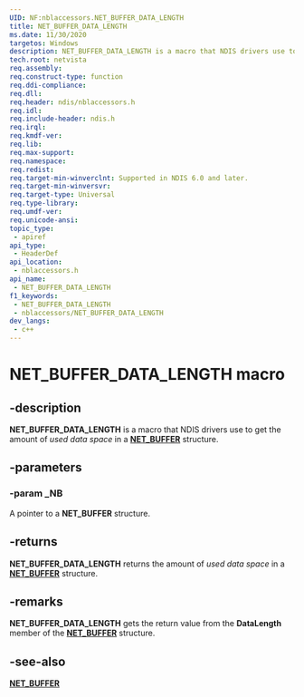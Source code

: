 ```yaml
---
UID: NF:nblaccessors.NET_BUFFER_DATA_LENGTH
title: NET_BUFFER_DATA_LENGTH
ms.date: 11/30/2020
targetos: Windows
description: NET_BUFFER_DATA_LENGTH is a macro that NDIS drivers use to get the amount of used data space in a NET_BUFFER structure.
tech.root: netvista
req.assembly: 
req.construct-type: function
req.ddi-compliance: 
req.dll: 
req.header: ndis/nblaccessors.h
req.idl: 
req.include-header: ndis.h
req.irql: 
req.kmdf-ver: 
req.lib: 
req.max-support: 
req.namespace: 
req.redist: 
req.target-min-winverclnt: Supported in NDIS 6.0 and later.
req.target-min-winversvr: 
req.target-type: Universal
req.type-library: 
req.umdf-ver: 
req.unicode-ansi: 
topic_type:
 - apiref
api_type:
 - HeaderDef
api_location:
 - nblaccessors.h
api_name:
 - NET_BUFFER_DATA_LENGTH
f1_keywords:
 - NET_BUFFER_DATA_LENGTH
 - nblaccessors/NET_BUFFER_DATA_LENGTH
dev_langs:
 - c++
---
```


# NET_BUFFER_DATA_LENGTH macro


## -description

**NET_BUFFER_DATA_LENGTH** is a macro that NDIS drivers use to get the amount of *used data space* in a [**NET_BUFFER**](../nbl/ns-nbl-net_buffer.md) structure.

## -parameters

### -param _NB

A pointer to a **NET_BUFFER** structure.

## -returns

**NET_BUFFER_DATA_LENGTH** returns the amount of *used data space* in a [**NET_BUFFER**](../nbl/ns-nbl-net_buffer.md) structure.

## -remarks

**NET_BUFFER_DATA_LENGTH** gets the return value from the **DataLength** member of the [**NET_BUFFER**](../nbl/ns-nbl-net_buffer.md) structure.

## -see-also

[**NET_BUFFER**](../nbl/ns-nbl-net_buffer.md)
